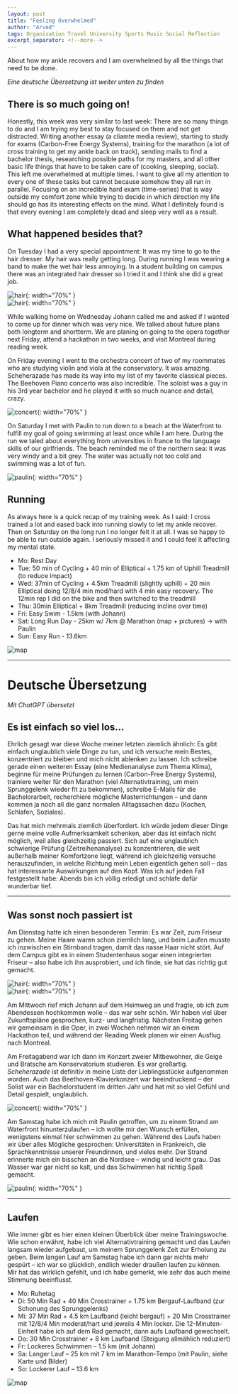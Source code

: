 ```yaml
---
layout: post
title: "Feeling Overwhelmed"
author: "Arved"
tags: Organisation Travel University Sports Music Social Reflection
excerpt_separator: <!--more-->
---
```


About how my ankle recovers and I am overwhelmed by all the things that need to be done.<!--more-->

*Eine deutsche Übersetzung ist weiter unten zu finden*

## There is so much going on!

Honestly, this week was very similar to last week: There are so many things to do and I am trying my best to stay focused on them and not get distracted. Writing another essay (a cliamte media review), starting to study for exams (Carbon-Free Energy Systems), training for the marathon (a lot of cross training to get my ankle back on track), sending mails to find a bachelor thesis, researching possible paths for my masters, and all other basic life things that have to be taken care of (cooking, sleeping, social). This left me overwhelmed at multiple times. I want to give all my attention to every one of these tasks but cannot because somehow they all run in parallel. Focusing on an incredible hard exam (time-series) that is way outside my comfort zone while trying to decide in which direction my life should go has its interesting effects on the mind. What I definitely found is that every evening I am completely dead and sleep very well as a result.

## What happened besides that?

On Tuesday I had a very special appointment: It was my time to go to the hair dresser. My hair was really getting long. During running I was wearing a band to make the wet hair less annoying. In a student building on campus there was an integrated hair dresser so I tried it and I think she did a great job.

![hair]({{site.baseurl}}/assets/images/2025-10-13/hairdresser-pre.jpeg){: width="70%" }  
![hair]({{site.baseurl}}/assets/images/2025-10-13/hairdresser-post.jpeg){: width="70%" }  

While walking home on Wednesday Johann called me and asked if I wanted to come up for dinner which was very nice. We talked about future plans both longterm and shortterm. We are planing on going to the opera together next Friday, attend a hackathon in two weeks, and visit Montreal during reading week.

On Friday evening I went to the orchestra concert of two of my roommates who are studying violin and viola at the conservatory. It was amazing. Scheherazade has made its way into my list of my favorite classical pieces. The Beehoven Piano concerto was also incredible. The soloist was a guy in his 3rd year bachelor and he played it with so much nuance and detail, crazy.

![concert]({{site.baseurl}}/assets/images/2025-10-13/concert.jpeg){: width="70%" }  

On Saturday I met with Paulin to run down to a beach at the Waterfront to fulfill my goal of going swimming at least once while I am here. During the run we taled about everything from universities in france to the language skills of our girlfriends. The beach reminded me of the northern sea: it was very windy and a bit grey. The water was actually not too cold and swimming was a lot of fun.

![paulin]({{site.baseurl}}/assets/images/2025-10-13/paulin.jpeg){: width="70%" }  

## Running

As always here is a quick recap of my training week. As I said: I cross trained a lot and eased back into running slowly to let my ankle recover. Then on Saturday on the long run I no longer felt it at all. I was so happy to be able to run outside again. I seriously missed it and I could feel it affecting my mental state.

- Mo: Rest Day
- Tue: 50 min of Cycling + 40 min of Elliptical + 1.75 km of Uphill Treadmill (to reduce impact)
- Wed: 37min of Cycling + 4.5km Treadmill (slightly uphill) + 20 min Elliptical doing 12/8/4 min mod/hard with 4 min easy recovery. The 12min rep I did on the bike and then switched to the treadmill
- Thu: 30min Elliptical + 8km Treadmill (reducing incline over time)
- Fri: Easy Swim - 1.5km (with Johann)
- Sat: Long Run Day - 25km w/ 7km @ Marathon (map + pictures) -> with Paulin
- Sun: Easy Run - 13.6km

![map]({{site.baseurl}}/assets/images/2025-10-13/map.png)

---
# Deutsche Übersetzung

*Mit ChatGPT übersetzt*

## Es ist einfach so viel los...

Ehrlich gesagt war diese Woche meiner letzten ziemlich ähnlich: Es gibt einfach unglaublich viele Dinge zu tun, und ich versuche mein Bestes, konzentriert zu bleiben und mich nicht ablenken zu lassen. Ich schreibe gerade einen weiteren Essay (eine Medienanalyse zum Thema Klima), beginne für meine Prüfungen zu lernen (Carbon-Free Energy Systems), trainiere weiter für den Marathon (viel Alternativtraining, um mein Sprunggelenk wieder fit zu bekommen), schreibe E-Mails für die Bachelorarbeit, recherchiere mögliche Masterrichtungen – und dann kommen ja noch all die ganz normalen Alltagssachen dazu (Kochen, Schlafen, Soziales).  

Das hat mich mehrmals ziemlich überfordert. Ich würde jedem dieser Dinge gerne meine volle Aufmerksamkeit schenken, aber das ist einfach nicht möglich, weil alles gleichzeitig passiert. Sich auf eine unglaublich schwierige Prüfung (Zeitreihenanalyse) zu konzentrieren, die weit außerhalb meiner Komfortzone liegt, während ich gleichzeitig versuche herauszufinden, in welche Richtung mein Leben eigentlich gehen soll – das hat interessante Auswirkungen auf den Kopf. Was ich auf jeden Fall festgestellt habe: Abends bin ich völlig erledigt und schlafe dafür wunderbar tief.  

---

## Was sonst noch passiert ist

Am Dienstag hatte ich einen besonderen Termin: Es war Zeit, zum Friseur zu gehen. Meine Haare waren schon ziemlich lang, und beim Laufen musste ich inzwischen ein Stirnband tragen, damit das nasse Haar nicht stört. Auf dem Campus gibt es in einem Studentenhaus sogar einen integrierten Friseur – also habe ich ihn ausprobiert, und ich finde, sie hat das richtig gut gemacht.  

![hair]({{site.baseurl}}/assets/images/2025-10-13/hairdresser-pre.jpeg){: width="70%" }  
![hair]({{site.baseurl}}/assets/images/2025-10-13/hairdresser-post.jpeg){: width="70%" }  

Am Mittwoch rief mich Johann auf dem Heimweg an und fragte, ob ich zum Abendessen hochkommen wolle – das war sehr schön. Wir haben viel über Zukunftspläne gesprochen, kurz- und langfristig. Nächsten Freitag gehen wir gemeinsam in die Oper, in zwei Wochen nehmen wir an einem Hackathon teil, und während der Reading Week planen wir einen Ausflug nach Montreal.  

Am Freitagabend war ich dann im Konzert zweier Mitbewohner, die Geige und Bratsche am Konservatorium studieren. Es war großartig. *Scheherazade* ist definitiv in meine Liste der Lieblingsstücke aufgenommen worden. Auch das Beethoven-Klavierkonzert war beeindruckend – der Solist war ein Bachelorstudent im dritten Jahr und hat mit so viel Gefühl und Detail gespielt, unglaublich.  

![concert]({{site.baseurl}}/assets/images/2025-10-13/concert.jpeg){: width="70%" }  

Am Samstag habe ich mich mit Paulin getroffen, um zu einem Strand am Waterfront hinunterzulaufen – ich wollte mir den Wunsch erfüllen, wenigstens einmal hier schwimmen zu gehen. Während des Laufs haben wir über alles Mögliche gesprochen: Universitäten in Frankreich, die Sprachkenntnisse unserer Freundinnen, und vieles mehr. Der Strand erinnerte mich ein bisschen an die Nordsee – windig und leicht grau. Das Wasser war gar nicht so kalt, und das Schwimmen hat richtig Spaß gemacht.  

![paulin]({{site.baseurl}}/assets/images/2025-10-13/paulin.jpeg){: width="70%" }  

---

## Laufen

Wie immer gibt es hier einen kleinen Überblick über meine Trainingswoche. Wie schon erwähnt, habe ich viel Alternativtraining gemacht und das Laufen langsam wieder aufgebaut, um meinem Sprunggelenk Zeit zur Erholung zu geben. Beim langen Lauf am Samstag habe ich dann gar nichts mehr gespürt – ich war so glücklich, endlich wieder draußen laufen zu können. Mir hat das wirklich gefehlt, und ich habe gemerkt, wie sehr das auch meine Stimmung beeinflusst.  

- Mo: Ruhetag  
- Di: 50 Min Rad + 40 Min Crosstrainer + 1.75 km Bergauf-Laufband (zur Schonung des Sprunggelenks)  
- Mi: 37 Min Rad + 4.5 km Laufband (leicht bergauf) + 20 Min Crosstrainer mit 12/8/4 Min moderat/hart und jeweils 4 Min locker. Die 12-Minuten-Einheit habe ich auf dem Rad gemacht, dann aufs Laufband gewechselt.  
- Do: 30 Min Crosstrainer + 8 km Laufband (Steigung allmählich reduziert)  
- Fr: Lockeres Schwimmen – 1.5 km (mit Johann)  
- Sa: Langer Lauf – 25 km mit 7 km im Marathon-Tempo (mit Paulin, siehe Karte und Bilder)  
- So: Lockerer Lauf – 13.6 km  

![map]({{site.baseurl}}/assets/images/2025-10-13/map.png)
